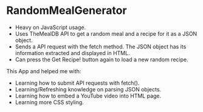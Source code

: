 # RandomMealGenerator
- Heavy on JavaScript usage.
- Uses TheMealDB API to get a random meal and a recipe for it as a JSON object.
- Sends a API request with the fetch method. The JSON object has its information extracted and displayed in HTML.
- Can press the Get Recipe! button again to load a new random recipe.

This App and helped me with:
- Learning how to submit API requests with fetch().
- Learning/Refreshing knowledge on parsing JSON objects.
- Learning how to embed a YouTube video into HTML page.
- Learning more CSS styling.
 
